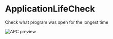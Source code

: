 # ApplicationLifeCheck
Check what program was open for the longest time

![APC preview](https://i.imgur.com/H8lBDY6.png)
